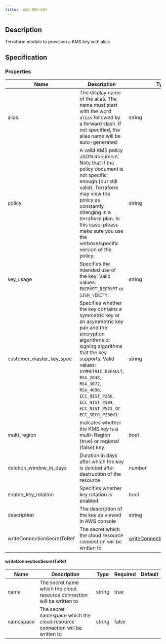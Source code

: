 ```yaml
---
title:  AWS KMS-KEY
---
```


## Description

Terraform module to provision a KMS key with alias

## Specification


### Properties

 Name | Description | Type | Required | Default 
 ------------ | ------------- | ------------- | ------------- | ------------- 
 alias | The display name of the alias. The name must start with the word `alias` followed by a forward slash. If not specified, the alias name will be auto-generated. | string | false |  
 policy | A valid KMS policy JSON document. Note that if the policy document is not specific enough (but still valid), Terraform may view the policy as constantly changing in a terraform plan. In this case, please make sure you use the verbose/specific version of the policy. | string | false |  
 key_usage | Specifies the intended use of the key. Valid values: `ENCRYPT_DECRYPT` or `SIGN_VERIFY`. | string | false |  
 customer_master_key_spec | Specifies whether the key contains a symmetric key or an asymmetric key pair and the encryption algorithms or signing algorithms that the key supports. Valid values: `SYMMETRIC_DEFAULT`, `RSA_2048`, `RSA_3072`, `RSA_4096`, `ECC_NIST_P256`, `ECC_NIST_P384`, `ECC_NIST_P521`, or `ECC_SECG_P256K1`. | string | false |  
 multi_region | Indicates whether the KMS key is a multi-Region (true) or regional (false) key. | bool | false |  
 deletion_window_in_days | Duration in days after which the key is deleted after destruction of the resource | number | false |  
 enable_key_rotation | Specifies whether key rotation is enabled | bool | false |  
 description | The description of the key as viewed in AWS console | string | false |  
 writeConnectionSecretToRef | The secret which the cloud resource connection will be written to | [writeConnectionSecretToRef](#writeConnectionSecretToRef) | false |  


#### writeConnectionSecretToRef

 Name | Description | Type | Required | Default 
 ------------ | ------------- | ------------- | ------------- | ------------- 
 name | The secret name which the cloud resource connection will be written to | string | true |  
 namespace | The secret namespace which the cloud resource connection will be written to | string | false |  
